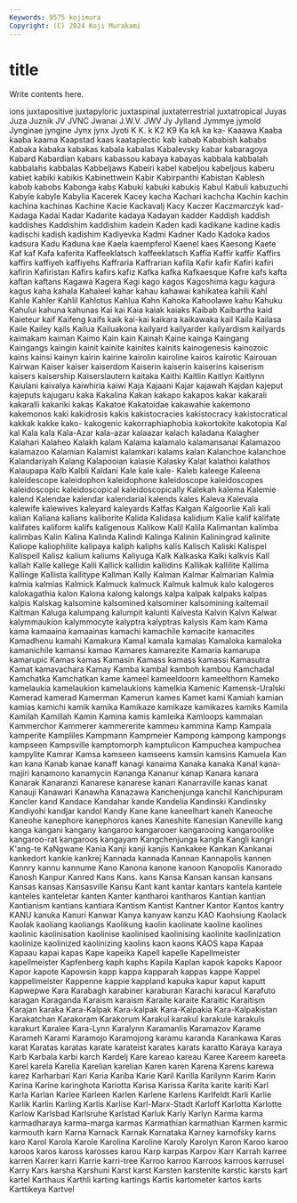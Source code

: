 ```yaml
---
Keywords: 9575 kojimura
Copyright: (C) 2024 Koji Murakami
---
```


# title

Write contents here.



ions juxtapositive juxtapyloric juxtaspinal juxtaterrestrial juxtatropical Juyas Juza Juznik
JV JVNC Jwanai J.W.V. JWV Jy Jylland Jymmye jymold Jynginae
jyngine Jynx jynx Jyoti K K. k K2 K9 Ka
kA ka ka- Kaaawa Kaaba kaaba kaama Kaapstad kaas kaataplectic
kab kabab Kababish kababs Kabaka kabaka kabakas kabala kabalas Kabalevsky
kabar kabaragoya Kabard Kabardian kabars kabassou kabaya kabayas kabbala kabbalah
kabbalahs kabbalas Kabbeljaws Kabeiri kabel kabeljou kabeljous kaberu kabiet kabiki
kabikis Kabinettwein Kabir Kabirpanthi Kabistan Kablesh kabob kabobs Kabonga kabs
Kabuki kabuki kabukis Kabul Kabuli kabuzuchi Kabyle kabyle Kabylia Kacerek
Kacey kacha Kachari kachcha Kachin kachin kachina kachinas Kachine Kacie
Kackavalj Kacy Kaczer Kaczmarczyk kad- Kadaga Kadai Kadar Kadarite kadaya
Kadayan kadder Kaddish kaddish kaddishes Kaddishim kaddishim kadein Kaden kadi
kadikane kadine kadis kadischi kadish kadishim Kadiyevka Kadmi Kadner Kado
Kadoka kados kadsura Kadu Kaduna kae Kaela kaempferol Kaenel kaes
Kaesong Kaete Kaf kaf Kafa kaferita Kaffeeklatsch kaffeeklatsch Kaffia Kaffir
kaffir Kaffirs kaffirs kaffiyeh kaffiyehs Kaffraria Kaffrarian kafila Kafir kafir
Kafiri kafiri kafirin Kafiristan Kafirs kafirs kafiz Kafka kafka Kafkaesque
Kafre kafs kafta kaftan kaftans Kagawa Kagera Kagi kago kagos
Kagoshima kagu kagura kagus kaha kahala Kahaleel kahar kahau kahawai
kahikatea kahili Kahl Kahle Kahler Kahlil Kahlotus Kahlua Kahn Kahoka
Kahoolawe kahu Kahuku Kahului kahuna kahunas Kai kai Kaia kaiak
kaiaks Kaibab Kaibartha kaid Kaieteur kaif Kaifeng kaifs kaik kai-kai
kaikara kaikawaka kail Kaila Kailasa Kaile Kailey kails Kailua Kailuakona
kailyard kailyarder kailyardism kailyards kaimakam kaiman Kaimo Kain kain Kainah
Kaine kainga Kaingang Kaingangs kaingin kainit kainite kainites kainits kainogenesis
kainozoic kains kainsi kainyn kairin kairine kairolin kairoline kairos kairotic
Kairouan Kairwan Kaiser kaiser kaiserdom Kaiserin kaiserin kaiserins kaiserism kaisers
kaisership Kaiserslautern kaitaka Kaithi Kaitlin Kaitlyn Kaitlynn Kaiulani kaivalya kaiwhiria
kaiwi Kaja Kajaani Kajar kajawah Kajdan kajeput kajeputs kajugaru kaka
Kakalina Kakan kakapo kakapos kakar kakarali kakaralli kakariki kakas Kakatoe
Kakatoidae kakawahie kakemono kakemonos kaki kakidrosis kakis kakistocracies kakistocracy kakistocratical
kakkak kakke kako- kakogenic kakorraphiaphobia kakortokite kakotopia Kal kal Kala
kala Kala-Azar kala-azar kalaazar kalach kaladana Kalagher Kalahari Kalaheo Kalakh
kalam Kalama kalamalo kalamansanai Kalamazoo kalamazoo Kalamian Kalamist kalamkari kalams
kalan Kalanchoe kalanchoe Kalandariyah Kalang Kalapooian kalasie Kalasky Kalat kalathoi
kalathos Kalaupapa Kalb Kalbli Kaldani Kale kale kale- Kaleb kaleege
Kaleena kaleidescope kaleidophon kaleidophone kaleidoscope kaleidoscopes kaleidoscopic kaleidoscopical kaleidoscopically Kalekah
kalema Kalemie kalend Kalendae kalendar kalendarial kalends kales Kaleva Kalevala
kalewife kalewives kaleyard kaleyards Kalfas Kalgan Kalgoorlie Kali kali kalian
Kaliana kalians kaliborite Kalida Kalidasa kalidium Kalie kalif kalifate kalifates
kaliform kalifs kaligenous Kalikow Kalil Kalila Kalimantan kalimba kalimbas Kalin
Kalina Kalinda Kalindi Kalinga Kalinin Kaliningrad kalinite Kaliope kaliophilite kalipaya
kaliph kaliphs kalis Kalisch Kaliski Kalispel Kalispell Kalisz kalium kaliums
Kaliyuga Kalk Kalkaska Kalki kalkvis Kall kallah Kalle kallege Kalli
Kallick kallidin kallidins Kallikak kallilite Kallima Kallinge Kallista kallitype Kallman
Kally Kalman Kalmar Kalmarian Kalmia kalmia kalmias Kalmick Kalmuck kalmuck
Kalmuk kalmuk kalo kalogeros kalokagathia kalon Kalona kalong kalongs kalpa
kalpak kalpaks kalpas kalpis Kalskag kalsomine kalsomined kalsominer kalsomining kaltemail
Kaltman Kaluga kalumpang kalumpit kalunti Kalvesta Kalvin Kalvn Kalwar kalymmaukion
kalymmocyte kalyptra kalyptras kalysis Kam kam Kama kama kamaaina kamaainas
kamachi kamachile kamacite kamacites Kamadhenu kamahi Kamakura Kamal kamala kamalas
Kamaloka kamaloka kamanichile kamansi kamao Kamares kamarezite Kamaria kamarupa kamarupic
Kamas kamas Kamasin Kamass kamass kamassi Kamasutra Kamat kamavachara Kamay
Kamba kambal kamboh kambou Kamchadal Kamchatka Kamchatkan kame kameel kameeldoorn
kameelthorn Kameko kamelaukia kamelaukion kamelaukions kamelkia Kamenic Kamensk-Uralski Kamerad kamerad
Kamerman Kamerun kames Kamet kami Kamiah kamian kamias kamichi kamik
kamika Kamikaze kamikaze kamikazes kamiks Kamila Kamilah Kamillah Kamin Kamina
kamis kamleika Kamloops kammalan Kammerchor Kammerer kammererite kammeu kammina Kamp
Kampala kamperite Kampliles Kampmann Kampmeier Kampong kampong kampongs kampseen Kampsville
kamptomorph kamptulicon Kampuchea kampuchea kampylite Kamrar Kamsa kamseen kamseens kamsin
kamsins Kamuela Kan kan kana Kanab kanae kanaff kanagi kanaima
Kanaka kanaka Kanal kana-majiri kanamono kanamycin Kananga Kananur kanap Kanara
kanara Kanarak Kanaranzi Kanarese kanarese kanari Kanarraville kanas kanat Kanauji
Kanawari Kanawha Kanazawa Kanchenjunga kanchil Kanchipuram Kancler kand Kandace Kandahar
kande Kandelia Kandinski Kandinsky Kandiyohi kandjar kandol Kandy Kane kane
kaneelhart kaneh Kaneoche Kaneohe kanephore kanephoros kanes Kaneshite Kanesian Kaneville
kang kanga kangani kangany kangaroo kangarooer kangarooing kangaroolike kangaroo-rat kangaroos
kangayam Kangchenjunga kangla Kangli kangri K'ang-te KaNgwane Kania Kanji kanji
kanjis Kankakee Kankan Kankanai kankedort kankie kankrej Kannada kannada Kannan
Kannapolis kannen Kannry kannu kannume Kano Kanona kanone kanoon Kanopolis
Kanorado Kanosh Kanpur Kanred Kans Kans. kans Kansa Kansan kansan
kansans Kansas kansas Kansasville Kansu Kant kant kantar kantars kantela
kantele kanteles kanteletar kanten Kanter kantharoi kantharos Kantian kantian Kantianism
kantians kantiara Kantism Kantist Kantner Kantor Kantos kantry KANU kanuka
Kanuri Kanwar Kanya kanyaw kanzu KAO Kaohsiung Kaolack Kaolak kaoliang
kaoliangs Kaolikung kaolin kaolinate kaoline kaolines kaolinic kaolinisation kaolinise kaolinised
kaolinising kaolinite kaolinization kaolinize kaolinized kaolinizing kaolins kaon kaons KAOS
kapa Kapaa Kapaau kapai kapas Kape kapeika Kapell kapelle Kapellmeister
kapellmeister Kapfenberg kaph kaphs Kapila Kaplan kapok kapoks Kapoor Kapor
kapote Kapowsin kapp kappa kapparah kappas kappe Kappel kappellmeister Kappenne
kappie kappland kapuka kapur kaput kaputt Kapwepwe Kara Karabagh karabiner
karaburan Karachi karacul Karafuto karagan Karaganda Karaism karaism Karaite karaite
Karaitic Karaitism Karajan karaka Kara-Kalpak Kara-kalpak Kara-Kalpakia Kara-Kalpakistan Karakatchan Karakoram
Karakorum Karakul karakul karakule karakuls karakurt Karalee Kara-Lynn Karalynn Karamanlis
Karamazov Karame Karameh Karami Karamojo Karamojong karamu karanda Karankawa Karas
karat Karatas karatas karate karateist karates karats karatto Karaya karaya
Karb Karbala karbi karch Kardelj Kare kareao kareau Karee Kareem
kareeta Karel karela Karelia Karelian karelian Karen karen Karena Karens
karewa karez Karharbari Kari Karia Kariba Karie Karil Karilla Karilynn
Karim Karin Karina Karine karinghota Kariotta Karisa Karissa Karita karite
kariti Karl Karla Karlan Karlee Karleen Karlen Karlene Karlens Karlfeldt
Karli Karlie Karlik Karlin Karling Karlis Karlise Karl-Marx-Stadt Karloff Karlotta
Karlotte Karlow Karlsbad Karlsruhe Karlstad Karluk Karly Karlyn Karma karma
karmadharaya karma-marga karmas Karmathian karmathian Karmen karmic karmouth karn Karna
Karnack Karnak Karnataka Karney karnofsky karns karo Karol Karola Karole
Karolina Karoline Karoly Karolyn Karon Karoo karoo karoos karos kaross
karosses karou Karp karpas Karpov Karr Karrah karree karren Karrer
karri Karrie karri-tree Karroo karroo Karroos karroos karrusel Karry Kars
karsha Karshuni Karst karst Karsten karstenite karstic karsts kart kartel
Karthaus Karthli karting kartings Kartis kartometer kartos karts Karttikeya Kartvel
